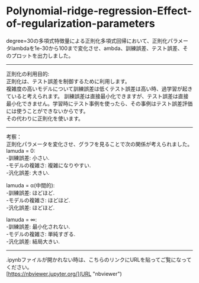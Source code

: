 # Polynomial-ridge-regression-Effect-of-regularization-parameters
degree=30の多項式特徴量による正則化多項式回帰において、正則化パラメータlambdaを1e-30から100まで変化させ、ambda、訓練誤差、テスト誤差、そのプロットを出力しました。

***
正則化の利用目的:  
正則化は、テスト誤差を制御するために利用します。  
複雑度の高いモデルについて訓練誤差は低くテスト誤差は高い時、過学習が起きていると考えられます。
訓練誤差は直接最小化できますが、テスト誤差は直接最小化できません。学習時にテスト事例を使ったら、その事例はテスト誤差評価には使うことができないからです。  
その代わりに正則化を使います。

***
考察：  
正則化パラメータを変化させ、グラフを見ることで次の関係が考えられました。  
lamuda = 0:  
  -訓練誤差: 小さい.  
  -モデルの複雑さ: 複雑になりやすい.  
  -汎化誤差: 大きい.  

lamuda = α(中間的):  
  -訓練誤差: ほどほど.  
  -モデルの複雑さ: ほどほど.  
  -汎化誤差: ほどほど.  

lamuda = ∞:  
  -訓練誤差: 最小化されない.  
  -モデルの複雑さ: 単純すぎる.  
  -汎化誤差: 結局大きい.  

***
.ipynbファイルが開かれない時は、こちらのリンクにURLを貼ってご覧になってください。  
[https://nbviewer.jupyter.org/](URL "nbviewer")
